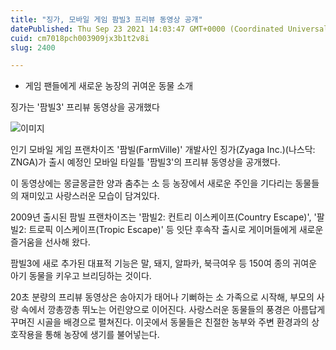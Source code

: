 ```yaml
---
title: "징가, 모바일 게임 팜빌3 프리뷰 동영상 공개"
datePublished: Thu Sep 23 2021 14:03:47 GMT+0000 (Coordinated Universal Time)
cuid: cm7018pch003909jx3b1t2v8i
slug: 2400

---
```



- 게임 팬들에게 새로운 농장의 귀여운 동물 소개

징가는 '팜빌3' 프리뷰 동영상을 공개했다

![이미지](https://cdn.hashnode.com/res/hashnode/image/upload/v1739251170467/57fc30f4-378a-4dc4-966f-f0755e50f350.jpeg)

인기 모바일 게임 프랜차이즈 '팜빌(FarmVille)' 개발사인 징가(Zyaga Inc.)(나스닥: ZNGA)가 출시 예정인 모바일 타일틀 '팜빌3'의 프리뷰 동영상을 공개했다.

이 동영상에는 몽글몽글한 양과 춤추는 소 등 농장에서 새로운 주인을 기다리는 동물들의 재미있고 사랑스러운 모습이 담겨있다.

2009년 출시된 팜빌 프랜차이즈는 '팜빌2: 컨트리 이스케이프(Country Escape)', '팔빌2: 트로픽 이스케이프(Tropic Escape)' 등 잇단 후속작 출시로 게이머들에게 새로운 즐거움을 선사해 왔다.

팜빌3에 새로 추가된 대표적 기능은 말, 돼지, 알파카, 북극여우 등 150여 종의 귀여운 아기 동물을 키우고 브리딩하는 것이다.

20초 분량의 프리뷰 동영상은 송아지가 태어나 기뻐하는 소 가족으로 시작해, 부모의 사랑 속에서 깡총깡총 뛰노는 어린양으로 이어진다. 사랑스러운 동물들의 풍경은 아름답게 꾸며진 시골을 배경으로 펼쳐진다. 이곳에서 동물들은 친절한 농부와 주변 환경과의 상호작용을 통해 농장에 생기를 불어넣는다.
